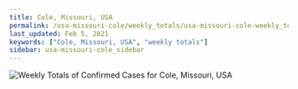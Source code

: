 ```yaml
---
title: Cole, Missouri, USA
permalink: /usa-missouri-cole/weekly_totals/usa-missouri-cole-weekly_totals.html
last_updated: Feb 5, 2021
keywords: ["Cole, Missouri, USA", "weekly totals"]
sidebar: usa-missouri-cole_sidebar
---
```


![Weekly Totals of Confirmed Cases for Cole, Missouri, USA](/covid_tracker/images/graphs/usa-missouri-cole-weekly_totals_graph.png)

